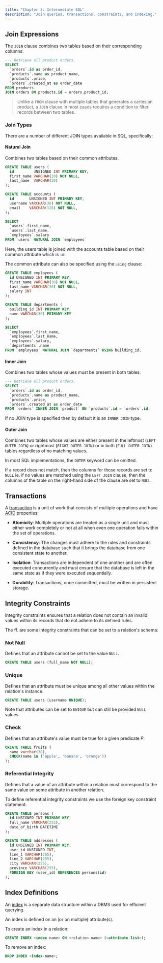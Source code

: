 ```yaml
---
title: "Chapter 3: Intermediate SQL"
description: "Join queries, transactions, constraints, and indexing."
---
```


## Join Expressions

The `JOIN` clause combines two tables based on their corresponding columns:

```sql
--- Retrieve all product orders.
SELECT
  `orders`.id as order_id,
  `products`.name as product_name,
  `products`.price,
  `orders`.created_at as order_date
FROM products
JOIN orders ON products.id = orders.product_id;
```

> Unlike a `FROM` clause with multiple tables that generates a cartesian product, 
> a `JOIN` clause in most cases requires a condition to filter records between 
> two tables.

### Join Types

There are a number of different JOIN types available in SQL, specifically:

#### Natural Join

Combines two tables based on their common attributes.

```sql
CREATE TABLE users (
  id         UNSIGNED INT PRIMARY KEY,
  first_name VARCHAR(30) NOT NULL,
  last_name  VARCHAR(30)
);

CREATE TABLE accounts (
  id       UNSIGNED INT PRIMARY KEY,
  username VARCHAR(30) NOT NULL,
  email    VARCHAR(128) NOT NULL,
);

SELECT 
  `users`.first_name,
  `users`.last_name,
  `employees`.salary
FROM `users` NATURAL JOIN `employees`
```

Here, the users table is joined with the accounts table based on their common 
attribute which is `id`.

The common attribute can also be specified using the `using` clause:

```sql
CREATE TABLE employees (
  id UNSIGNED INT PRIMARY KEY,
  first_name VARCHAR(30) NOT NULL,
  last_name VARCHAR(30) NOT NULL,
  salary INT
);

CREATE TABLE departments (
  building_id INT PRIMARY KEY,
  name VARCHAR(30) PRIMARY KEY
);

SELECT 
  `employees`.first_name,
  `employees`.last_name,
  `employees`.salary,
  `departments`.name
FROM `employees` NATURAL JOIN `departments` USING building_id;
```

#### Inner Join

Combines two tables whose values must be present in both tables.

```sql
--- Retrieve all product orders.
SELECT 
  `orders`.id as order_id,
  `products`.name as product_name,
  `products`.price,
  `orders`.created_at as order_date
FROM `orders` INNER JOIN `product` ON `products`.id = `orders`.id;
```

If no JOIN type is specified then by default it is an `INNER JOIN` type.

#### Outer Join

Combines two tables whose values are either present in the leftmost (`LEFT OUTER JOIN`) or 
rightmost (`RIGHT OUTER JOIN`) or in both (`FULL OUTER JOIN`) tables regardless of no 
matching values.

In most SQL implementations, the `OUTER` keyword can be omitted.

If a record does not match, then the columns for those records are set to `NULL` ie. if 
no values are matched using the `LEFT JOIN` clause, then the columns of the table on the 
right-hand side of the clause are set to `NULL`.

## Transactions

A [transaction](https://en.wikipedia.org/wiki/Database_transaction) is a unit of work that consists of multiple operations and have 
[ACID](https://en.wikipedia.org/wiki/ACID) properties:

- **Atomicity**: Multiple operations are treated as a single unit and must either work 
  completely or not at all when even one operation fails within the set of operations.

- **Consistency**: The changes must adhere to the rules and constraints defined in 
  the database such that it brings the database from one consistent state to another.

- **Isolation**: Transactions are independent of one another and are often executed 
  concurrently and must ensure that the database is left in the same state as if 
  they were executed sequentially.
  
- **Durability**: Transactions, once committed, must be written in persistent storage.

## Integrity Constraints

Integrity constraints ensures that a relation does not contain an invalid values within 
its records that do not adhere to its defined rules.

The ff. are some integrity constraints that can be set to a relation's schema:

### Not Null

Defines that an attribute cannot be set to the value `NULL`.

```sql
CREATE TABLE users (full_name NOT NULL);
```

### Unique

Defines that an attribute must be unique among all other values within the relation's 
instance.

```sql
CREATE TABLE users (username UNIQUE);
```

Note that attributes can be set to `UNIQUE` but can still be provided `NULL` values.

### Check

Defines that an attribute's value must be true for a given predicate $P$.

```sql
CREATE TABLE fruits (
  name varchar(30),
  CHECK(name in ('apple', 'banana', 'orange'))
);
```

### Referential Integrity

Defines that a value of an attribute within a relation must correspond to the same 
value on some attribute in another relation.

To define referential integrity constraints we use the foreign key constraint statement:

```sql
CREATE TABLE persons (
  id UNSIGNED INT PRIMARY KEY,
  full_name VARCHAR(255),
  date_of_birth DATETIME
);

CREATE TABLE addresses (
  id UNSIGNED INT PRIMARY KEY,
  user_id UNSIGNED INT,
  line_1 VARCHAR(255),
  line_2 VARCHAR(255),
  city VARCHAR(255),
  province VARCHAR(255),
  FOREIGN KEY (user_id) REFERENCES persons(id)
);
```

## Index Definitions

An [index](https://en.wikipedia.org/wiki/Database_index) is a separate data structure within a DBMS used for efficient querying.

An index is defined on an (or on multiple) attribute(s).

To create an index in a relation:

```sql
CREATE INDEX <index-name> ON <relation-name> (<attribute-list>);
```

To remove an index:

```sql
DROP INDEX <index-name>;
```
